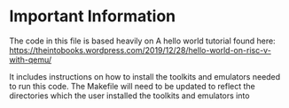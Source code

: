 # Important Information
The code in this file is based heavily on A hello world tutorial found here: https://theintobooks.wordpress.com/2019/12/28/hello-world-on-risc-v-with-qemu/

It includes instructions on how to install the toolkits and emulators needed to run this code. The Makefile will need to be updated to reflect the directories which the user
installed the toolkits and emulators into
